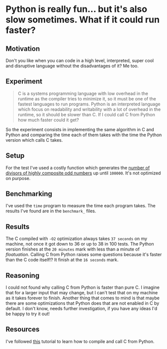 # Python is really fun... but it's also slow sometimes. What if it could run faster?

## Motivation
Don't you like when you can code in a high level, interpreted, super cool and disruptive language without the disadvantages of it? Me too.

## Experiment
> C is a systems programming language with low overhead in the runtime as the compiler tries to minimize it, so it must be one of the fastest languages to run programs.
> Python is an interpreted language which focus on readability and writability with a lot of overhead in the runtime, so it should be slower than C.
> If I could call C from Python how much faster could it get?

So the experiment consists in implementing the same algorithm in C and Python and comparing the time each of them takes with the time the Python version which calls C takes.

## Setup
For the test I've used a costly function which generates the [number of divisors of highly composite odd numbers](https://oeis.org/A053640) up until ```100000```. It's not optimized on purpose.

## Benchmarking
I've used the ```time``` program to measure the time each program takes. The results I've found are in the ```benchmark_``` files.

## Results
The  C compiled with ```-O2``` optimization always takes ```37 seconds``` on my machine, not once it got down to 36 or up to 38 in 100 tests. The Python version finishes at the ```20 minutes``` mark with less than a minute of _floatuation_. Calling C from Python raises some questions because it's faster than the C code itself!? It finish at the ```16 seconds``` mark.

## Reasoning
 I could not found why calling C from Python is faster than pure C. I imagine that for a larger input that may change, but I can't test that on my machine as it takes forever to finish. Another thing that comes to mind is that maybe there are some optimizations that Python does that are not enabled in C by default. I don't know, needs further investigation, if you have any ideas I'd be happy to try it out!

## Resources
I've followed [this](https://www.journaldev.com/31907/calling-c-functions-from-python) tutorial to learn how to compile and call C from Python.
